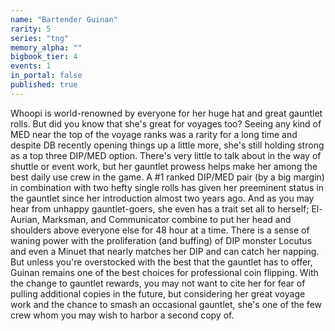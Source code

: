 ```yaml
---
name: "Bartender Guinan"
rarity: 5
series: "tng"
memory_alpha: ""
bigbook_tier: 4
events: 1
in_portal: false
published: true
---
```


Whoopi is world-renowned by everyone for her huge hat and great gauntlet rolls. But did you know that she's great for voyages too? Seeing any kind of MED near the top of the voyage ranks was a rarity for a long time and despite DB recently opening things up a little more, she's still holding strong as a top three DIP/MED option. There's very little to talk about in the way of shuttle or event work, but her gauntlet prowess helps make her among the best daily use crew in the game. A #1 ranked DIP/MED pair (by a big margin) in combination with two hefty single rolls has given her preeminent status in the gauntlet since her introduction almost two years ago. And as you may hear from unhappy gauntlet-goers, she even has a trait set all to herself; El-Aurian, Marksman, and Communicator combine to put her head and shoulders above everyone else for 48 hour at a time. There is a sense of waning power with the proliferation (and buffing) of DIP monster Locutus and even a Minuet that nearly matches her DIP and can catch her napping. But unless you're overstocked with the best that the gauntlet has to offer, Guinan remains one of the best choices for professional coin flipping. With the change to gauntlet rewards, you may not want to cite her for fear of pulling additional copies in the future, but considering her great voyage work and the chance to smash an occasional gauntlet, she's one of the few crew whom you may wish to harbor a second copy of.
